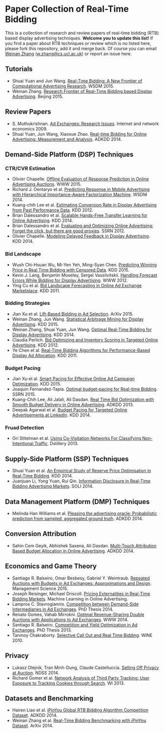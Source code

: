 # Paper Collection of Real-Time Bidding

This is a collection of research and review papers of real-time bidding (RTB) based display advertising techniques.
**Welcome you to update this list!** If you find a paper about RTB techniques or review which is no listed here, please fork this repository, add it and merge back.
Of course you can email [Weinan Zhang](http://www0.cs.ucl.ac.uk/staff/w.zhang/) (w.zhang@cs.ucl.ac.uk) or report an issue here.

## Tutorials
* Shuai Yuan and Jun Wang. [Real-Time Bidding: A New Frontier of Computational Advertising Research](http://tutorial-wsdm-2015.computational-advertising.org/). WSDM 2015.
* Weinan Zhang. [Research Frontier of Real-Time Bidding based Display Advertising](http://www0.cs.ucl.ac.uk/staff/w.zhang/rtb-papers/adx.pdf). Beijing 2015.

## Review Papers

* S. Muthukrishnan. [Ad Exchanges: Research Issues](http://www0.cs.ucl.ac.uk/staff/w.zhang/rtb-papers/adx.pdf). Internet and network economics 2009.
* Shuai Yuan, Jun Wang, Xiaoxue Zhao. [Real-time Bidding for Online Advertising: Measurement and Analysis](http://www0.cs.ucl.ac.uk/staff/w.zhang/rtb-papers/rtb-analysis.pdf). ADKDD 2014.

## Demand-Side Platform (DSP) Techniques

### CTR/CVR Estimation
* Olivier Chapelle. [Offline Evaluation of Response Prediction in Online Advertising Auctions](http://www0.cs.ucl.ac.uk/staff/w.zhang/rtb-papers/ctr-bid.pdf). WWW 2015.
* Richard J. Oentaryo et al. [Predicting Response in Mobile Advertising with Hierarchical Importance-Aware Factorization Machine](http://www0.cs.ucl.ac.uk/staff/w.zhang/rtb-papers/fm-ctr.pdf). WSDM 2014.
* Kuang-chih Lee et al. [Estimating Conversion Rate in Display Advertising from Past Performance Data](http://www0.cs.ucl.ac.uk/staff/w.zhang/rtb-papers/cvr-est.pdf). KDD 2012. 
* Brian Dalessandro et al. [Scalable Hands-Free Transfer Learning for Online Advertising](http://www0.cs.ucl.ac.uk/staff/w.zhang/rtb-papers/transfer-ctr.pdf). KDD 2014. 
* Brian Dalessandro et al. [Evaluating and Optimizing Online Advertising: Forget the click, but there are good proxies](http://www0.cs.ucl.ac.uk/staff/w.zhang/rtb-papers/forget-click.pdf). SSRN 2012.
* Olivier Chapelle. [Modeling Delayed Feedback in Display Advertising](http://www0.cs.ucl.ac.uk/staff/w.zhang/rtb-papers/delayed-feedback.pdf). KDD 2014.

### Bid Landscape
* Wush Chi-Hsuan Wu, Mi-Yen Yeh, Ming-Syan Chen. [Predicting Winning Price in Real Time Bidding with Censored Data](http://www0.cs.ucl.ac.uk/staff/w.zhang/rtb-papers/win-price-pred.pdf). KDD 2015.
* Kevin J. Lang, Benjamin Moseley, Sergei Vassilvitskii. [Handling Forecast Errors While Bidding for Display Advertising](http://www0.cs.ucl.ac.uk/staff/w.zhang/rtb-papers/forecast-err.pdf). WWW 2012.
* Ying Cu et al. [Bid Landscape Forecasting in Online Ad Exchange Marketplace](http://www0.cs.ucl.ac.uk/staff/w.zhang/rtb-papers/bid-lands.pdf). KDD 2011.

### Bidding Strategies
* Jian Xu et al. [Lift-Based Bidding in Ad Selection](http://www0.cs.ucl.ac.uk/staff/w.zhang/rtb-papers/throatling-pacing.pdf). ArXiv 2015.
* Weinan Zhang, Jun Wang. [Statistical Arbitrage Mining for Display Advertising](http://www0.cs.ucl.ac.uk/staff/w.zhang/rtb-papers/rtb-arbitrage.pdf). KDD 2015.
* Weinan Zhang, Shuai Yuan, Jun Wang. [Optimal Real-Time Bidding for Display Advertising](http://www0.cs.ucl.ac.uk/staff/w.zhang/rtb-papers/optimal-rtb.pdf). KDD 2014.
* Claudia Perlich. [Bid Optimizing and Inventory Scoring in Targeted Online Advertising](http://www0.cs.ucl.ac.uk/staff/w.zhang/rtb-papers/lin-bid.pdf). KDD 2012.
* Ye Chen et al. [Real-Time Bidding Algorithms for Performance-Based Display Ad Allocation](http://www0.cs.ucl.ac.uk/staff/w.zhang/rtb-papers/rtb-perf-bid.pdf). KDD 2011.

### Budget Pacing
* Jian Xu et al. [Smart Pacing for Effective Online Ad Campaign Optimization](http://arxiv.org/abs/1507.04811). KDD 2015.
* Joaquin Fernandez-Tapia. [Optimal budget-pacing for Real-time Bidding](http://www0.cs.ucl.ac.uk/staff/w.zhang/rtb-papers/opt-rtb-pacing.pdf). SSRN 2015.
* Kuang-Chih Lee, Ali Jalali, Ali Dasdan. [Real Time Bid Optimization with Smooth Budget Delivery in Online Advertising](http://www0.cs.ucl.ac.uk/staff/w.zhang/rtb-papers/budget-smooth.pdf). ADKDD 2013.
* Deepak Agarwal et al. [Budget Pacing for Targeted Online Advertisements at LinkedIn](http://www0.cs.ucl.ac.uk/staff/w.zhang/rtb-papers/linkedin-pacing.pdf). KDD 2014.

### Fruad Detection
* Ori Stitelman et al. [Using Co-Visitation Networks For Classifying Non-Intentional Traffic](http://www0.cs.ucl.ac.uk/staff/w.zhang/rtb-papers/co-visit-fraud.pdf). Dstillery 2013.

## Supply-Side Platform (SSP) Techniques
* Shuai Yuan et al. [An Empirical Study of Reserve Price Optimisation in Real-Time Bidding](http://www0.cs.ucl.ac.uk/staff/w.zhang/rtb-papers/reserve-price.pdf). KDD 2014.
* Juanjuan Li, Yong Yuan, Rui Qin. [Information Disclosure in Real-Time Bidding Advertising Markets](http://www0.cs.ucl.ac.uk/staff/w.zhang/rtb-papers/rtb-info.pdf). SOLI 2014.

## Data Management Platform (DMP) Techniques
* Melinda Han Williams et al. [Pleasing the advertising oracle: Probabilistic prediction from sampled, aggregated ground truth](http://www0.cs.ucl.ac.uk/staff/w.zhang/rtb-papers/sample-pred.pdf). ADKDD 2014.

## Conversion Attribution
* Sahin Cem Geyik, Abhishek Saxena, Ali Dasdan. [Multi-Touch Attribution Based Budget Allocation in Online Advertising](http://www0.cs.ucl.ac.uk/staff/w.zhang/rtb-papers/mta-budget-allocation.pdf). ADKDD 2014.

## Economics and Game Theory
* Santiago R. Balseiro, Omar Besbesy, Gabriel Y. Weintraub. [Repeated Auctions with Budgets in Ad Exchanges: Approximations and Design](http://www0.cs.ucl.ac.uk/staff/w.zhang/rtb-papers/repeat-auction.pdf). Management Science 2015.
* Joseph Reisinger, Michael Driscoll. [Pricing Externalities in Real-Time Bidding Markets](http://www0.cs.ucl.ac.uk/staff/w.zhang/rtb-papers/rtb-pricing-ext.pdf). Machine Learning in Online Advertising.
* Lampros C. Stavrogiannis. [Competition between Demand-Side Intermediaries in Ad Exchanges](http://www0.cs.ucl.ac.uk/staff/w.zhang/rtb-papers/dsp-comp.pdf). PhD Thesis 2014.
* Renato Gomes, Vahab Mirrokni. [Optimal Revenue-Sharing Double Auctions with Applications to Ad Exchanges](http://www0.cs.ucl.ac.uk/staff/w.zhang/rtb-papers/double-auc-adx.pdf). WWW 2014.
* Santiago R. Balseiro. [Competition and Yield Optimization in Ad Exchanges](http://www0.cs.ucl.ac.uk/staff/w.zhang/rtb-papers/yield-opt-adx.pdf). PhD Thesis 2013.
* Tanmoy Chakraborty. [Selective Call Out and Real Time Bidding](http://www0.cs.ucl.ac.uk/staff/w.zhang/rtb-papers/select-callout.pdf). WINE 2010.

## Privacy
* Lukasz Olejnik, Tran Minh-Dung, Claude Castelluccia. [Selling Off Privacy at Auction](http://www0.cs.ucl.ac.uk/staff/w.zhang/rtb-papers/privacy.pdf). NDSS 2014.
* Richard Gomer et al. [Network Analysis of Third Party Tracking: User Exposure to Tracking Cookies through Search](http://www0.cs.ucl.ac.uk/staff/w.zhang/rtb-papers/user-tracking.pdf). WI 2013.

## Datasets and Benchmarking
* Hairen Liao et al. [iPinYou Global RTB Bidding Algorithm Competition Dataset](http://www0.cs.ucl.ac.uk/staff/w.zhang/rtb-papers/ipinyou-dataset.pdf). ADKDD 2014.
* Weinan Zhang et al. [Real-Time Bidding Benchmarking with iPinYou Dataset](http://arxiv.org/abs/1407.7073). ArXiv 2014.

<!---
* . [](http://www0.cs.ucl.ac.uk/staff/w.zhang/rtb-papers/). 
-->